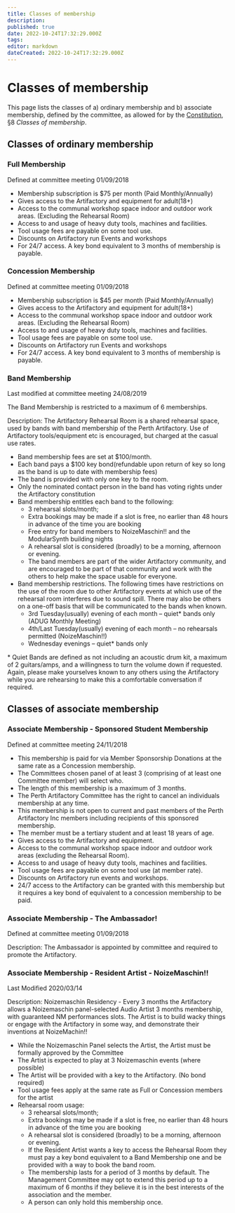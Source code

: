 ```yaml
---
title: Classes of membership
description:
published: true
date: 2022-10-24T17:32:29.000Z
tags:
editor: markdown
dateCreated: 2022-10-24T17:32:29.000Z
---
```


# Classes of membership

This page lists the classes of a) ordinary membership and b) associate membership, defined by the committee, as allowed for by the [Constitution](/constitution), §8 *Classes of membership*.

## Classes of ordinary membership

### Full Membership

Defined at committee meeting 01/09/2018

* Membership subscription is \$75 per month (Paid Monthly/Annually)
* Gives access to the Artifactory and equipment for adult(18+)
* Access to the communal workshop space indoor and outdoor work areas. (Excluding the Rehearsal Room)
* Access to and usage of heavy duty tools, machines and facilities.
* Tool usage fees are payable on some tool use.
* Discounts on Artifactory run Events and workshops
* For 24/7 access. A key bond equivalent to 3 months of membership is payable.

### Concession Membership

Defined at committee meeting 01/09/2018

* Membership subscription is \$45 per month (Paid Monthly/Annually)
* Gives access to the Artifactory and equipment for adult(18+)
* Access to the communal workshop space indoor and outdoor work areas. (Excluding the Rehearsal Room)
* Access to and usage of heavy duty tools, machines and facilities.
* Tool usage fees are payable on some tool use.
* Discounts on Artifactory run Events and workshops
* For 24/7 access. A key bond equivalent to 3 months of membership is payable.

### Band Membership

Last modified at committee meeting 24/08/2019

The Band Membership is restricted to a maximum of 6 memberships.

Description: The Artifactory Rehearsal Room is a shared rehearsal space, used by bands with band membership of the Perth Artifactory. Use of Artifactory tools/equipment etc is encouraged, but charged at the casual use rates.

* Band membership fees are set at \$100/month.
* Each band pays a \$100 key bond(refundable upon return of key so long as the band is up to date with membership fees)
* The band is provided with only one key to the room.
* Only the nominated contact person in the band has voting rights under the Artifactory constitution
* Band membership entitles each band to the following:
  * 3 rehearsal slots/month;
  * Extra bookings may be made if a slot is free, no earlier than 48 hours in advance of the time you are booking
  * Free entry for band members to NoizeMaschin!! and the ModularSynth building nights
  * A rehearsal slot is considered (broadly) to be a morning, afternoon or evening.
  * The band members are part of the wider Artifactory community, and are encouraged to be part of that community and work with the others to help make the space usable for everyone.
* Band membership restrictions. The following times have restrictions on the use of the room due to other Artifactory events at which use of the rehearsal room interferes due to sound spill. There may also be others on a one-off basis that will be communicated to the bands when known.
  * 3rd Tuesday(usually) evening of each month – quiet\* bands only (ADUG Monthly Meeting)
  * 4th/Last Tuesday(usually) evening of each month – no rehearsals permitted (NoizeMaschin!!)
  * Wednesday evenings – quiet* bands only

\* Quiet Bands are defined as not including an acoustic drum kit, a maximum of 2 guitars/amps, and a willingness to turn the volume down if requested. Again, please make yourselves known to any others using the Artifactory while you are rehearsing to make this a comfortable conversation if required.


## Classes of associate membership

### Associate Membership - Sponsored Student Membership

Defined at committee meeting 24/11/2018

* This membership is paid for via Member Sponsorship Donations at the same rate as a Concession membership.
* The Committees chosen panel of at least 3 (comprising of at least one Committee member) will select who.
* The length of this membership is a maximum of 3 months.
* The Perth Artifactory Committee has the right to cancel an individuals membership at any time.
* This membership is not open to current and past members of the Perth Artifactory Inc members including recipients of this sponsored membership.
* The member must be a tertiary student and at least 18 years of age.
* Gives access to the Artifactory and equipment.
* Access to the communal workshop space indoor and outdoor work areas (excluding the Rehearsal Room).
* Access to and usage of heavy duty tools, machines and facilities.
* Tool usage fees are payable on some tool use (at member rate).
* Discounts on Artifactory run events and workshops.
* 24/7 access to the Artifactory can be granted with this membership but it requires a key bond of equivalent to a concession membership to be paid.

### Associate Membership - The Ambassador!

Defined at committee meeting 01/09/2018

Description: The Ambassador is appointed by committee and required to promote the Artifactory.

### Associate Membership - Resident Artist - NoizeMaschin!!

Last Modified 2020/03/14

Description: Noizemaschin Residency - Every 3 months the Artifactory allows a Noizemaschin panel-selected Audio Artist 3 months membership, with guaranteed NM performances slots. The Artist is to build wacky things or engage with the Artifactory in some way, and demonstrate their inventions at NoizeMachin!!

* While the Noizemaschin Panel selects the Artist, the Artist must be formally approved by the Committee
* The Artist is expected to play at 3 Noizemaschin events (where possible)
* The Artist will be provided with a key to the Artifactory. (No bond required)
* Tool usage fees apply at the same rate as Full or Concession members for the artist
* Rehearsal room usage:
  * 3 rehearsal slots/month;
  * Extra bookings may be made if a slot is free, no earlier than 48 hours in advance of the time you are booking
  * A rehearsal slot is considered (broadly) to be a morning, afternoon or evening.
  * If the Resident Artist wants a key to access the Rehearsal Room they must pay a key bond equivalent to a Band Membership one and be provided with a way to book the band room.
  * The membership lasts for a period of 3 months by default. The Management Committee may opt to extend this period up to a maximum of 6 months if they believe it is in the best interests of the association and the member.
  * A person can only hold this membership once.